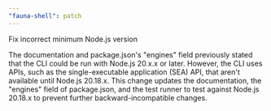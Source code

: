 ```yaml
---
"fauna-shell": patch
---
```


Fix incorrect minimum Node.js version

The documentation and package.json's "engines" field previously stated that the CLI could be run with Node.js 20.x.x or later. However, the CLI uses APIs, such as the single-executable application (SEA) API, that aren't available until Node.js 20.18.x. This change updates the documentation, the "engines" field of package.json, and the test runner to test against Node.js 20.18.x to prevent further backward-incompatible changes.
